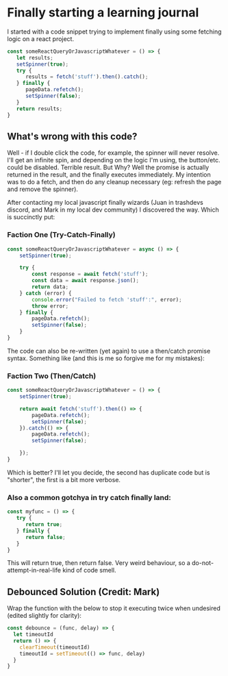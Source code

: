 # Finally starting a learning journal

I started with a code snippet trying to implement finally using some fetching logic on a react project.

```js
const someReactQueryOrJavascriptWhatever = () => {
   let results;
   setSpinner(true);
   try {
      results = fetch('stuff').then().catch();
   } finally {
      pageData.refetch();
      setSpinner(false);
   }
   return results;
}
```

## What's wrong with this code?

Well - if I double click the code, for example, the spinner will never resolve. I'll get an infinite spin, and depending on the logic
I'm using, the button/etc. could be disabled. Terrible result. But Why? Well the promise is actually returned in the result, and the finally executes
immediately. My intention was to do a fetch, and then do any cleanup necessary (eg: refresh the page and remove the spinner).

After contacting my local javascript finally wizards (Juan in trashdevs discord, and Mark in my local dev community) I discovered the way. Which is succinctly put:

### Faction One (Try-Catch-Finally)

```js
const someReactQueryOrJavascriptWhatever = async () => {
    setSpinner(true);

    try {
        const response = await fetch('stuff');
        const data = await response.json();
        return data;
    } catch (error) {
        console.error("Failed to fetch 'stuff':", error);
        throw error;
    } finally {
        pageData.refetch();
        setSpinner(false);
    }
}
```

The code can also be re-written (yet again) to use a then/catch promise syntax. Something like (and this is me so forgive me for my mistakes):

### Faction Two (Then/Catch)
```js
const someReactQueryOrJavascriptWhatever = () => {
    setSpinner(true);

    return await fetch('stuff').then(() => {
        pageData.refetch();
        setSpinner(false);
    }).catch(() => {
        pageData.refetch();
        setSpinner(false);

    });
}
```

Which is better? I'll let you decide, the second has duplicate code but is "shorter", the first is a bit more verbose.

### Also a common gotchya in try catch finally land:
```js
const myfunc = () => {
   try {
      return true;
   } finally {
      return false;
   }
}
```

This will return true, then return false. Very weird behaviour, so a do-not-attempt-in-real-life kind of code smell.

## Debounced Solution (Credit: Mark)

Wrap the function with the below to stop it executing twice when undesired (edited slightly for clarity):

```js
const debounce = (func, delay) => {
  let timeoutId
  return () => {
    clearTimeout(timeoutId)
    timeoutId = setTimeout(() => func, delay)
  }
}
```
